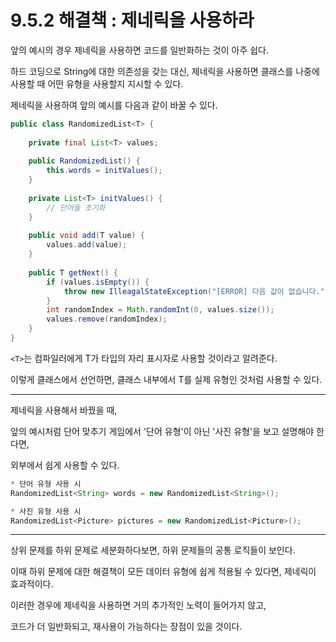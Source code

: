 # 9.5.2 해결책 : 제네릭을 사용하라

앞의 예시의 경우 제네릭을 사용하면 코드를 일반화하는 것이 아주 쉽다.

하드 코딩으로 String에 대한 의존성을 갖는 대신, 제네릭을 사용하면 클래스를 나중에 사용할 때 어떤 유형을 사용할지 지시할 수 있다.

제네릭을 사용하여 앞의 예시를 다음과 같이 바꿀 수 있다.

```java
public class RandomizedList<T> {
    
    private final List<T> values;
    
    public RandomizedList() {
        this.words = initValues();
    }
    
    private List<T> initValues() {
        // 단어들 초기화
    }
    
    public void add(T value) {
        values.add(value);
    }
    
    public T getNext() {
        if (values.isEmpty()) {
            throw new IlleagalStateException("[ERROR] 다음 값이 없습니다.");
        }
        int randomIndex = Math.randomInt(0, values.size());
        values.remove(randomIndex);
    }
}
```

`<T>`는 컴파일러에게 T가 타입의 자리 표시자로 사용할 것이라고 알려준다.

이렇게 클래스에서 선언하면, 클래스 내부에서 T를 실제 유형인 것처럼 사용할 수 있다.

---
제네릭을 사용해서 바꿨을 때,

앞의 예시처럼 단어 맞추기 게임에서 '단어 유형'이 아닌 '사진 유형'을 보고 설명해야 한다면,

외부에서 쉽게 사용할 수 있다.

```java
* 단어 유형 사용 시
RandomizedList<String> words = new RandomizedList<String>();

* 사진 유형 사용 시
RandomizedList<Picture> pictures = new RandomizedList<Picture>();
```

---

상위 문제를 하위 문제로 세분화하다보면, 하위 문제들의 공통 로직들이 보인다. 

이때 하위 문제에 대한 해결책이 모든 데이터 유형에 쉽게 적용될 수 있다면, 제네릭이 효과적이다.

이러한 경우에 제네릭을 사용하면 거의 추가적인 노력이 들어가지 않고,

코드가 더 일반화되고, 재사용이 가능하다는 장점이 있을 것이다.

